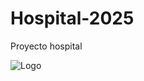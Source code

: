 # Hospital-2025

Proyecto hospital

![Logo](https://lh3.googleusercontent.com/drive-storage/AJQWtBNBCBLhjLFA8ub77jKPV0twTQSwicu-5QRxMxrVnM9nxTKYf7-6Ido99Ngg1WdEG7IYVvd9U30J20vlTdyVcBq7XWQY238_zFdCBpiyn5lOgrU=w3840-h1800)
